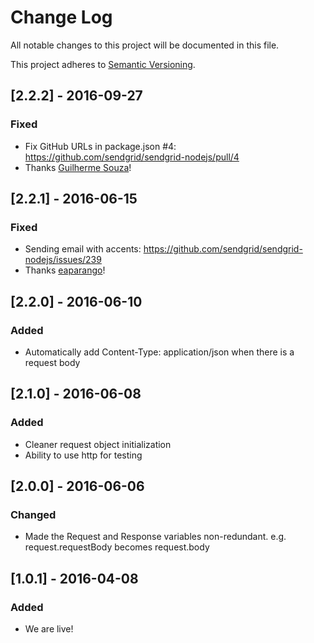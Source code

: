# Change Log
All notable changes to this project will be documented in this file.

This project adheres to [Semantic Versioning](http://semver.org/).

## [2.2.2] - 2016-09-27
### Fixed
- Fix GitHub URLs in package.json #4: https://github.com/sendgrid/sendgrid-nodejs/pull/4
- Thanks [Guilherme Souza](https://github.com/sitegui)!

## [2.2.1] - 2016-06-15
### Fixed
- Sending email with accents: https://github.com/sendgrid/sendgrid-nodejs/issues/239
- Thanks [eaparango](https://github.com/eaparango)!

## [2.2.0] - 2016-06-10
### Added
- Automatically add Content-Type: application/json when there is a request body

## [2.1.0] - 2016-06-08
### Added
- Cleaner request object initialization
- Ability to use http for testing

## [2.0.0] - 2016-06-06
### Changed
- Made the Request and Response variables non-redundant. e.g. request.requestBody becomes request.body

## [1.0.1] - 2016-04-08
### Added
- We are live!